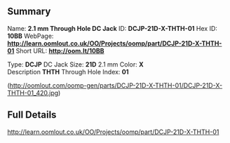 

 ## Summary
Name: __2.1 mm Through Hole DC Jack__
ID: __DCJP-21D-X-THTH-01__
Hex ID: __10BB__
WebPage: __http://learn.oomlout.co.uk/OO/Projects/oomp/part/DCJP-21D-X-THTH-01__
Short URL: __http://oom.lt/10BB__

Type: __DCJP__ DC Jack 
Size: __21D__ 2.1 mm 
Color: __X__  
Description __THTH__ Through Hole 
Index: __01__


(http://oomlout.com/oomp-gen/parts/DCJP-21D-X-THTH-01/DCJP-21D-X-THTH-01_420.jpg)


 ## Full Details
 http://learn.oomlout.co.uk/OO/Projects/oomp/part/DCJP-21D-X-THTH-01














